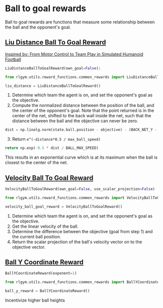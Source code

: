 # Ball to goal rewards

Ball to goal rewards are functions that measure some relationship between the ball and the opponent's goal.

## [Liu Distance Ball To Goal Reward](https://github.com/lucas-emery/rocket-league-gym/blob/7f07bfa980b84eea11627939dd7d7b1689efcfa7/rlgym/utils/reward_functions/common_rewards/ball_goal_rewards.py#L9)

[Inspired by: From Motor Control to Team Play in Simulated Humanoid Football](https://arxiv.org/pdf/2105.12196.pdf)

```python
LiuDistanceBallToGoalReward(own_goal=False):
```

```python
from rlgym.utils.reward_functions.common_rewards import LiuDistanceBallToGoalReward

liu_distance = LiuDistanceBallToGoalReward()
```

1. Determine which team the agent is on, and set the opponent's goal as the objective.
2. Compute the normalized distance between the position of the ball, and the center of the opponent's goal. Note that the point returned is in the center of the net, shifted to the back wall inside the net, such that the distance between the ball and the objective can never be zero.

```python
dist = np.linalg.norm(state.ball.position - objective) - (BACK_NET_Y - BACK_WALL_Y + BALL_RADIUS)
```

3. Return `e^(-distance*0.5 / max_ball_speed)`

```python
return np.exp(-0.5 * dist / BALL_MAX_SPEED)
```

This results in an exponential curve which is at its maximum when the ball is closest to the center of the net.

## [Velocity Ball To Goal Reward](https://github.com/lucas-emery/rocket-league-gym/blob/7f07bfa980b84eea11627939dd7d7b1689efcfa7/rlgym/utils/reward_functions/common_rewards/ball_goal_rewards.py#L29)

```python
VelocityBallToGoalReward(own_goal=False, use_scalar_projection=False)
```

```python
from rlgym.utils.reward_functions.common_rewards import VelocityBallToGoalReward

velocity_ball_goal_reward = VelocityBallToGoalReward()
```

1. Determine which team the agent is on, and set the opponent's goal as the objective.
2. Get the linear velocity of the ball.
3. Determine the difference between the objective (goal from step 1) and the current ball position.
4. Return the scalar projection of the ball's velocity vector on to the objective vector.

## [Ball Y Coordinate Reward](https://github.com/lucas-emery/rocket-league-gym/blob/7f07bfa980b84eea11627939dd7d7b1689efcfa7/rlgym/utils/reward_functions/common_rewards/ball_goal_rewards.py#L60)

```python
BallYCoordinateReward(exponent=1)
```

```python
from rlgym.utils.reward_functions.common_rewards import BallYCoordinateReward

ball_y_reward = BallYCoordinateReward()
```

Incentivize higher ball heights
